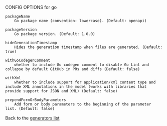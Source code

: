 
CONFIG OPTIONS for go

	packageName
	    Go package name (convention: lowercase). (Default: openapi)

	packageVersion
	    Go package version. (Default: 1.0.0)

	hideGenerationTimestamp
	    Hides the generation timestamp when files are generated. (Default: true)

	withGoCodegenComment
	    whether to include Go codegen comment to disable Go Lint and collapse by default GitHub in PRs and diffs (Default: false)

	withXml
	    whether to include support for application/xml content type and include XML annotations in the model (works with libraries that provide support for JSON and XML) (Default: false)

	prependFormOrBodyParameters
	    Add form or body parameters to the beginning of the parameter list. (Default: false)

Back to the [generators list](README.md)
